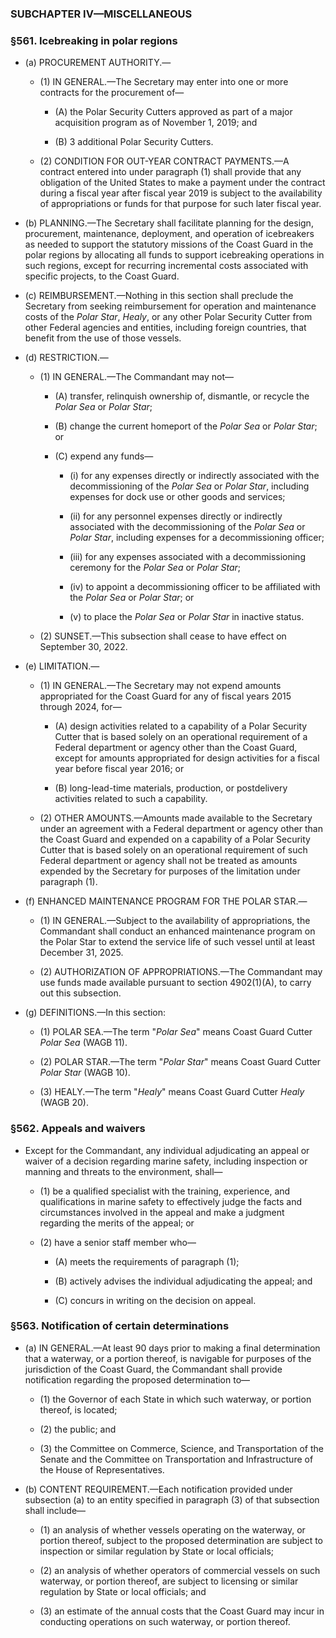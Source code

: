 ### SUBCHAPTER IV—MISCELLANEOUS

### §561. Icebreaking in polar regions
* (a) PROCUREMENT AUTHORITY.—

  * (1) IN GENERAL.—The Secretary may enter into one or more contracts for the procurement of—

    * (A) the Polar Security Cutters approved as part of a major acquisition program as of November 1, 2019; and

    * (B) 3 additional Polar Security Cutters.


  * (2) CONDITION FOR OUT-YEAR CONTRACT PAYMENTS.—A contract entered into under paragraph (1) shall provide that any obligation of the United States to make a payment under the contract during a fiscal year after fiscal year 2019 is subject to the availability of appropriations or funds for that purpose for such later fiscal year.


* (b) PLANNING.—The Secretary shall facilitate planning for the design, procurement, maintenance, deployment, and operation of icebreakers as needed to support the statutory missions of the Coast Guard in the polar regions by allocating all funds to support icebreaking operations in such regions, except for recurring incremental costs associated with specific projects, to the Coast Guard.

* (c) REIMBURSEMENT.—Nothing in this section shall preclude the Secretary from seeking reimbursement for operation and maintenance costs of the _Polar Star_, _Healy_, or any other Polar Security Cutter from other Federal agencies and entities, including foreign countries, that benefit from the use of those vessels.

* (d) RESTRICTION.—

  * (1) IN GENERAL.—The Commandant may not—

    * (A) transfer, relinquish ownership of, dismantle, or recycle the _Polar Sea_ or _Polar Star_;

    * (B) change the current homeport of the _Polar Sea_ or _Polar Star_; or

    * (C) expend any funds—

      * (i) for any expenses directly or indirectly associated with the decommissioning of the _Polar Sea_ or _Polar Star_, including expenses for dock use or other goods and services;

      * (ii) for any personnel expenses directly or indirectly associated with the decommissioning of the _Polar Sea_ or _Polar Star_, including expenses for a decommissioning officer;

      * (iii) for any expenses associated with a decommissioning ceremony for the _Polar Sea_ or _Polar Star_;

      * (iv) to appoint a decommissioning officer to be affiliated with the _Polar Sea_ or _Polar Star_; or

      * (v) to place the _Polar Sea_ or _Polar Star_ in inactive status.


  * (2) SUNSET.—This subsection shall cease to have effect on September 30, 2022.


* (e) LIMITATION.—

  * (1) IN GENERAL.—The Secretary may not expend amounts appropriated for the Coast Guard for any of fiscal years 2015 through 2024, for—

    * (A) design activities related to a capability of a Polar Security Cutter that is based solely on an operational requirement of a Federal department or agency other than the Coast Guard, except for amounts appropriated for design activities for a fiscal year before fiscal year 2016; or

    * (B) long-lead-time materials, production, or postdelivery activities related to such a capability.


  * (2) OTHER AMOUNTS.—Amounts made available to the Secretary under an agreement with a Federal department or agency other than the Coast Guard and expended on a capability of a Polar Security Cutter that is based solely on an operational requirement of such Federal department or agency shall not be treated as amounts expended by the Secretary for purposes of the limitation under paragraph (1).


* (f) ENHANCED MAINTENANCE PROGRAM FOR THE POLAR STAR.—

  * (1) IN GENERAL.—Subject to the availability of appropriations, the Commandant shall conduct an enhanced maintenance program on the Polar Star to extend the service life of such vessel until at least December 31, 2025.

  * (2) AUTHORIZATION OF APPROPRIATIONS.—The Commandant may use funds made available pursuant to section 4902(1)(A), to carry out this subsection.


* (g) DEFINITIONS.—In this section:

  * (1) POLAR SEA.—The term "_Polar Sea_" means Coast Guard Cutter _Polar Sea_ (WAGB 11).

  * (2) POLAR STAR.—The term "_Polar Star_" means Coast Guard Cutter _Polar Star_ (WAGB 10).

  * (3) HEALY.—The term "_Healy_" means Coast Guard Cutter _Healy_ (WAGB 20).

### §562. Appeals and waivers
* Except for the Commandant, any individual adjudicating an appeal or waiver of a decision regarding marine safety, including inspection or manning and threats to the environment, shall—

  * (1) be a qualified specialist with the training, experience, and qualifications in marine safety to effectively judge the facts and circumstances involved in the appeal and make a judgment regarding the merits of the appeal; or

  * (2) have a senior staff member who—

    * (A) meets the requirements of paragraph (1);

    * (B) actively advises the individual adjudicating the appeal; and

    * (C) concurs in writing on the decision on appeal.

### §563. Notification of certain determinations
* (a) IN GENERAL.—At least 90 days prior to making a final determination that a waterway, or a portion thereof, is navigable for purposes of the jurisdiction of the Coast Guard, the Commandant shall provide notification regarding the proposed determination to—

  * (1) the Governor of each State in which such waterway, or portion thereof, is located;

  * (2) the public; and

  * (3) the Committee on Commerce, Science, and Transportation of the Senate and the Committee on Transportation and Infrastructure of the House of Representatives.


* (b) CONTENT REQUIREMENT.—Each notification provided under subsection (a) to an entity specified in paragraph (3) of that subsection shall include—

  * (1) an analysis of whether vessels operating on the waterway, or portion thereof, subject to the proposed determination are subject to inspection or similar regulation by State or local officials;

  * (2) an analysis of whether operators of commercial vessels on such waterway, or portion thereof, are subject to licensing or similar regulation by State or local officials; and

  * (3) an estimate of the annual costs that the Coast Guard may incur in conducting operations on such waterway, or portion thereof.